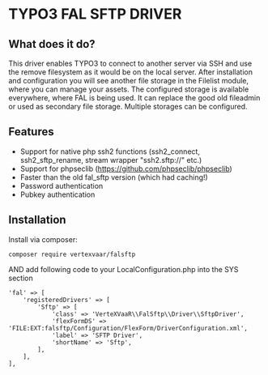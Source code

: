 TYPO3 FAL SFTP DRIVER
=====================

## What does it do?

This driver enables TYPO3 to connect to another server via SSH and use the remove filesystem as it would be on the local server.
After installation and configuration you will see another file storage in the Filelist module, where you can manage your assets.
The configured storage is available everywhere, where FAL is being used.
It can replace the good old fileadmin or used as secondary file storage.
Multiple storages can be configured.

## Features
* Support for native php ssh2 functions (ssh2_connect, ssh2_sftp_rename, stream wrapper "ssh2.sftp://" etc.)
* Support for phpseclib (https://github.com/phpseclib/phpseclib)
* Faster than the old fal_sftp version (which had caching!)
* Password authentication
* Pubkey authentication

## Installation

Install via composer:

```
composer require vertexvaar/falsftp
```

AND add following code to your LocalConfiguration.php into the SYS section

```
'fal' => [
    'registeredDrivers' => [
        'Sftp' => [
            'class' => 'VerteXVaaR\\FalSftp\\Driver\\SftpDriver',
            'flexFormDS' => 'FILE:EXT:falsftp/Configuration/FlexForm/DriverConfiguration.xml',
            'label' => 'SFTP Driver',
            'shortName' => 'Sftp',
        ],
    ],
],
```

